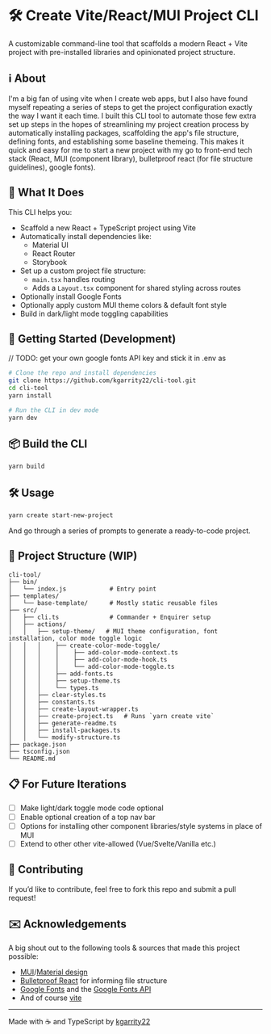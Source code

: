 # 🛠️ Create Vite/React/MUI Project CLI

A customizable command-line tool that scaffolds a modern React + Vite project with pre-installed libraries and opinionated project structure.

## ℹ️ About
I'm a big fan of using vite when I create web apps, but I also have found myself repeating a series of steps to get the project configuration exactly the way I want it each time. I built this CLI tool to automate those few extra set up steps in the hopes of streamlining my project creation process by automatically installing packages, scaffolding the app's file structure, defining fonts, and establishing some baseline themeing. This makes it quick and easy for me to start a new project with my go to front-end tech stack (React, MUI (component library), bulletproof react (for file structure guidelines), google fonts).

## 🚀 What It Does

This CLI helps you:

- Scaffold a new React + TypeScript project using Vite
- Automatically install dependencies like:
  - Material UI
  - React Router
  - Storybook
- Set up a custom project file structure:
  - `main.tsx` handles routing
  - Adds a `Layout.tsx` component for shared styling across routes
- Optionally install Google Fonts 
- Optionally apply custom MUI theme colors & default font style
- Build in dark/light mode toggling capabilities

## 🧪 Getting Started (Development)
// TODO: get your own google fonts API key and stick it in .env as 

```bash
# Clone the repo and install dependencies
git clone https://github.com/kgarrity22/cli-tool.git
cd cli-tool
yarn install

# Run the CLI in dev mode
yarn dev
```

## 📦 Build the CLI

```bash
yarn build
```

## 🛠️ Usage

```bash
yarn create start-new-project
```

And go through a series of prompts to generate a ready-to-code project.

## 📁 Project Structure (WIP)

```
cli-tool/
├── bin/
│   └── index.js            # Entry point
├── templates/
│   └── base-template/      # Mostly static reusable files
├── src/
│   ├── cli.ts              # Commander + Enquirer setup
│   ├── actions/
│   │   ├── setup-theme/   # MUI theme configuration, font installation, color mode toggle logic
│   │   │    ├── create-color-mode-toggle/   
│   │   │    │    ├── add-color-mode-context.ts       
│   │   │    │    ├── add-color-mode-hook.ts    
│   │   │    │    └── add-color-mode-toggle.ts   
│   │   │    ├── add-fonts.ts       
│   │   │    ├── setup-theme.ts    
│   │   │    └── types.ts   
│   │   ├── clear-styles.ts
│   │   ├── constants.ts
│   │   ├── create-layout-wrapper.ts
│   │   ├── create-project.ts   # Runs `yarn create vite`
│   │   ├── generate-readme.ts
│   │   ├── install-packages.ts
│   │   └── modify-structure.ts
├── package.json
├── tsconfig.json
└── README.md
```

## 📋 For Future Iterations

- [ ] Make light/dark toggle mode code optional
- [ ] Enable optional creation of a top nav bar
- [ ] Options for installing other component libraries/style systems in place of MUI
- [ ] Extend to other other vite-allowed (Vue/Svelte/Vanilla etc.)

## 🤝 Contributing

If you’d like to contribute, feel free to fork this repo and submit a pull request!


## ✉️ Acknowledgements

A big shout out to the following tools & sources that made this project possible:
- [MUI](https://mui.com/material-ui/)/[Material design](https://m3.material.io/)
- [Bulletproof React](https://github.com/alan2207/bulletproof-react/blob/master/docs/project-structure.md) for informing file structure
- [Google Fonts](https://fonts.google.com/) and the [Google Fonts API](https://developers.google.com/fonts/docs/developer_api)
- And of course [vite](https://vite.dev/)

---

Made with ☕ and TypeScript by [kgarrity22](https://github.com/kgarrity22)
